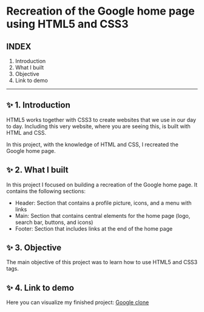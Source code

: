 # Recreation of the Google home page using HTML5 and CSS3


## INDEX

1. Introduction
2. What I built
3. Objective
4. Link to demo

****

## ✨ 1. Introduction
HTML5 works together with CSS3 to create websites that we use in our day to day. Including this very website, where you are seeing this, is built with HTML and CSS.

In this project, with the knowledge of HTML and CSS, I recreated the Google home page.

## ✨ 2. What I built

In this project I focused on building a recreation of the Google home page. It contains the following sections:
* Header: Section that contains a profile picture, icons, and a menu with links
* Main: Section that contains central elements for the home page (logo, search bar, buttons, and icons)
* Footer: Section that includes links at the end of the home page

## ✨ 3. Objective
The main objective of this project was to learn how to use HTML5 and CSS3 tags.

## ✨ 4. Link to demo
Here you can visualize my finished project: [Google clone](#)
